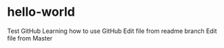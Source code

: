 # hello-world
Test GitHub
Learning how to use GitHub
Edit file from readme branch
Edit file from Master
